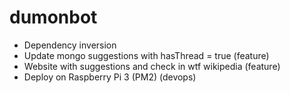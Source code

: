 # dumonbot
- Dependency inversion
- Update mongo suggestions with hasThread = true (feature)
- Website with suggestions and check in wtf wikipedia (feature)
- Deploy on Raspberry Pi 3 (PM2) (devops)


